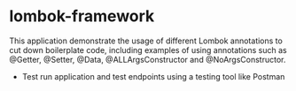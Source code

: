 # lombok-framework

This application demonstrate the usage of different Lombok annotations to cut down boilerplate code, including examples of using annotations such as @Getter, @Setter, @Data, @ALLArgsConstructor and @NoArgsConstructor.

- Test
run application and test endpoints using a testing tool like Postman
